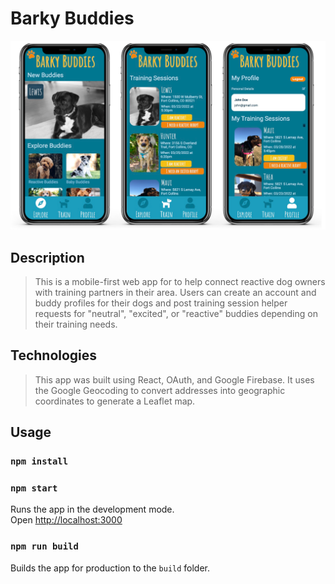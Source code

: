 # Barky Buddies

![screenshot of website](./public/BB-medium.png)

## Description

> This is a mobile-first web app for to help connect reactive dog owners with training partners in their area.
> Users can create an account and buddy profiles for their dogs and post training session helper requests for "neutral", "excited", or "reactive" buddies depending on their training needs.

## Technologies

> This app was built using React, OAuth, and Google Firebase. It uses the Google Geocoding to convert addresses into geographic coordinates to generate a Leaflet map.

## Usage

### `npm install`

### `npm start`

Runs the app in the development mode.<br>
Open [http://localhost:3000](http://localhost:3000)

### `npm run build`

Builds the app for production to the `build` folder.<br>
